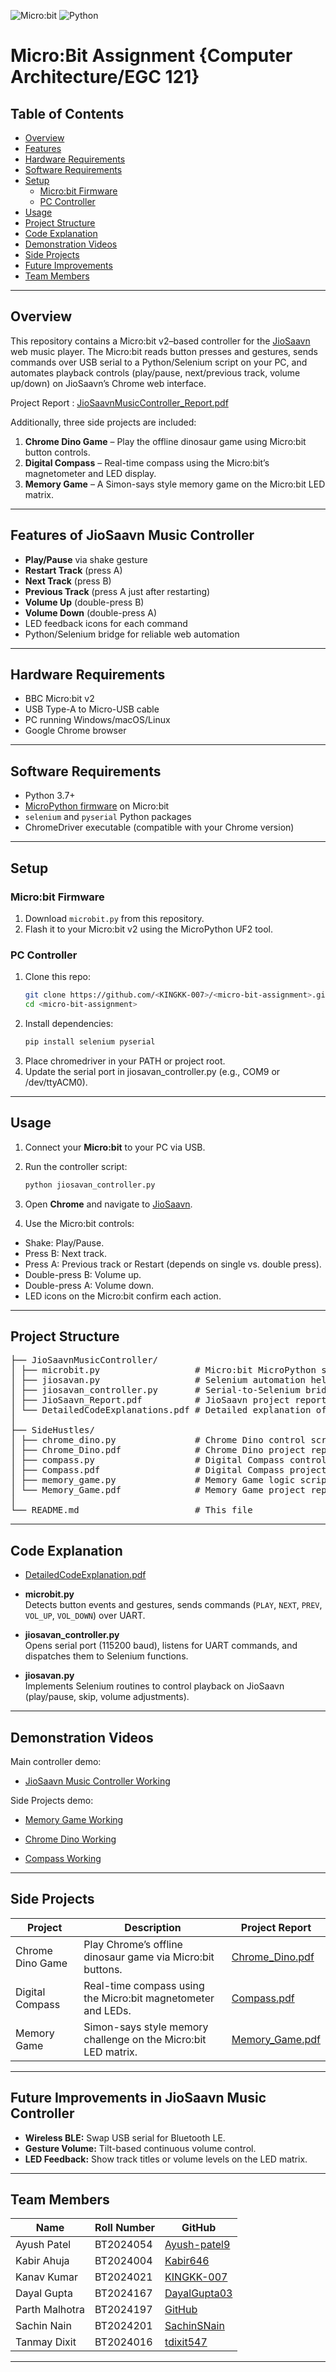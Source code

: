 ![Micro:bit](https://img.shields.io/badge/Device-Micro:bit%20v2-blue) ![Python](https://img.shields.io/badge/Language-Python3-green)

# Micro:Bit Assignment {Computer Architecture/EGC 121}

## Table of Contents
- [Overview](#overview)
- [Features](#features-of-jiosaavn-music-controller)
- [Hardware Requirements](#hardware-requirements)
- [Software Requirements](#software-requirements)
- [Setup](#setup)
  - [Micro:bit Firmware](#microbit-firmware)
  - [PC Controller](#pc-controller)
- [Usage](#usage)
- [Project Structure](#project-structure)
- [Code Explanation](#code-explanation)
- [Demonstration Videos](#demonstration-videos)
- [Side Projects](#side-projects)
- [Future Improvements](#future-improvements-in-jiosaavn-music-controller)
- [Team Members](#team-members)

---

## Overview

This repository contains a Micro:bit v2–based controller for the [JioSaavn](https://www.jiosaavn.com) web music player. The Micro:bit reads button presses and gestures, sends commands over USB serial to a Python/Selenium script on your PC, and automates playback controls (play/pause, next/previous track, volume up/down) on JioSaavn’s Chrome web interface.

Project Report : [JioSaavnMusicController_Report.pdf](https://drive.google.com/file/d/1JNTrQSUfPg2VnSIRVZ11Q-pMMHzhOtIT/view?usp=share_link)

Additionally, three side projects are included:
1. **Chrome Dino Game** – Play the offline dinosaur game using Micro:bit button controls.
2. **Digital Compass** – Real-time compass using the Micro:bit’s magnetometer and LED display.
3. **Memory Game** – A Simon-says style memory game on the Micro:bit LED matrix.

---

## Features of JioSaavn Music Controller

- **Play/Pause** via shake gesture
- **Restart Track** (press A)
- **Next Track** (press B)
- **Previous Track** (press A just after restarting) 
- **Volume Up** (double-press B)
- **Volume Down** (double-press A)
- LED feedback icons for each command
- Python/Selenium bridge for reliable web automation

---

## Hardware Requirements

- BBC Micro:bit v2
- USB Type-A to Micro-USB cable
- PC running Windows/macOS/Linux
- Google Chrome browser

---

## Software Requirements

- Python 3.7+
- [MicroPython firmware](https://microbit-micropython.readthedocs.io/) on Micro:bit
- `selenium` and `pyserial` Python packages
- ChromeDriver executable (compatible with your Chrome version)

---

## Setup

### Micro:bit Firmware

1. Download `microbit.py` from this repository.  
2. Flash it to your Micro:bit v2 using the MicroPython UF2 tool.

### PC Controller

1. Clone this repo:
   ```bash
   git clone https://github.com/<KINGKK-007>/<micro-bit-assignment>.git
   cd <micro-bit-assignment>

2. Install dependencies:
   ```bash
   pip install selenium pyserial
3. Place chromedriver in your PATH or project root.
4. Update the serial port in jiosavan_controller.py (e.g., COM9 or /dev/ttyACM0).

---

## Usage

1. Connect your **Micro:bit** to your PC via USB.

2. Run the controller script:

   ```bash
   python jiosavan_controller.py
3. Open **Chrome** and navigate to [JioSaavn](https://www.jiosaavn.com).
4. Use the Micro:bit controls:
- Shake: Play/Pause.
- Press B: Next track.
- Press A: Previous track or Restart (depends on single vs. double press).
- Double-press B: Volume up.
- Double-press A: Volume down.
- LED icons on the Micro:bit confirm each action.

---

## Project Structure

<pre>├── JioSaavnMusicController/
│ ├── microbit.py                  # Micro:bit MicroPython script 
│ ├── jiosavan.py                  # Selenium automation helper
│ ├── jiosavan_controller.py       # Serial-to-Selenium bridge
│ ├── JioSaavn_Report.pdf          # JioSaavn project report
│ └── DetailedCodeExplanations.pdf # Detailed explanation of main controller code
│
├── SideHustles/
│ ├── chrome_dino.py               # Chrome Dino control script
│ ├── Chrome_Dino.pdf              # Chrome Dino project report
│ ├── compass.py                   # Digital Compass control script
│ ├── Compass.pdf                  # Digital Compass project report
│ ├── memory_game.py               # Memory Game logic script
│ └── Memory_Game.pdf              # Memory Game project report
│
└── README.md                      # This file</pre>

---

## Code Explanation

- [DetailedCodeExplanation.pdf](https://drive.google.com/file/d/1zE5P4qjZQf6Rgx_8idhtDMlQqlzQO31r/view?usp=share_link)

- **microbit.py**  
  Detects button events and gestures, sends commands (`PLAY`, `NEXT`, `PREV`, `VOL_UP`, `VOL_DOWN`) over UART.

- **jiosavan_controller.py**  
  Opens serial port (115200 baud), listens for UART commands, and dispatches them to Selenium functions.

- **jiosavan.py**  
  Implements Selenium routines to control playback on JioSaavn (play/pause, skip, volume adjustments).

---

## Demonstration Videos 

Main controller demo:

- [JioSaavn Music Controller Working](https://drive.google.com/file/d/17tipGkDq-_PeUA8daU7xiVDqFFfhpIk-/view?usp=share_link)

Side Projects demo:

- [Memory Game Working](https://drive.google.com/file/d/1PsbJtFaRprxVQib4Qu50ni7nIJhfd5Ud/view?usp=share_link)

- [Chrome Dino Working](https://drive.google.com/file/d/1vZhc-wmto0BQOWm81tPAqW0lz1AOGBVR/view?usp=share_link)

- [Compass Working](https://drive.google.com/file/d/13PJoXrYQ3vEFnqC_ez0mqVcEbzZqfWS9/view?usp=share_link)

---

## Side Projects

| Project         | Description                                            | Project Report                                                                                               |
|-----------------|--------------------------------------------------------|--------------------------------------------------------------------------------------------------------------|
| Chrome Dino Game | Play Chrome’s offline dinosaur game via Micro:bit buttons. | [Chrome_Dino.pdf](https://drive.google.com/file/d/1Zs9ngDU4sCXy9fKbArq8dUzWrYbvopii/view?usp=share_link)           |
| Digital Compass  | Real-time compass using the Micro:bit magnetometer and LEDs. | [Compass.pdf](https://drive.google.com/file/d/10PsjcIPGswr_2n7VcZEgOKZuXkW8pIn8/view?usp=share_link)           |
| Memory Game     | Simon-says style memory challenge on the Micro:bit LED matrix. | [Memory_Game.pdf](https://drive.google.com/file/d/1_qhKwC4cBMG9TGfOLywCbBu0vqccWMoh/view?usp=share_link)           |

---

## Future Improvements in JioSaavn Music Controller

- **Wireless BLE:** Swap USB serial for Bluetooth LE.
- **Gesture Volume:** Tilt-based continuous volume control.
- **LED Feedback:** Show track titles or volume levels on the LED matrix.

---

## Team Members

| Name          | Roll Number | GitHub                                      | 
|---------------|-------------|---------------------------------------------|
| Ayush Patel   | BT2024054   | [Ayush-patel9](https://github.com/Ayush-patel9)  |
| Kabir Ahuja   | BT2024004   | [Kabir646](https://github.com/Kabir646)        |
| Kanav Kumar   | BT2024021   | [KINGKK-007](https://github.com/KINGKK-007)     |
| Dayal Gupta   | BT2024167   | [DayalGupta03](https://github.com/DayalGupta03)     |
| Parth Malhotra| BT2024197   | [GitHub](https://github.com/parthmalhotra)  |
| Sachin Nain   | BT2024201   | [SachinSNain](https://github.com/SachinSNain)     |
| Tanmay Dixit  | BT2024016   | [tdixit547](https://github.com/tdixit547)    |

---

